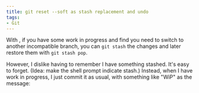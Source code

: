 ```yaml
---
title: git reset --soft as stash replacement and undo
tags:
- Git
---
```


With , if you have some work in progress and find you need to switch to another incompatible branch, you can <code>git stash</code> the changes and later restore them with <code>git stash pop</code>.

However, I dislike having to remember I have something stashed. It's easy to forget. (Idea: make the shell prompt indicate stash.) Instead, when I have work in progress, I just commit it as usual, with something like "WiP" as the message:
